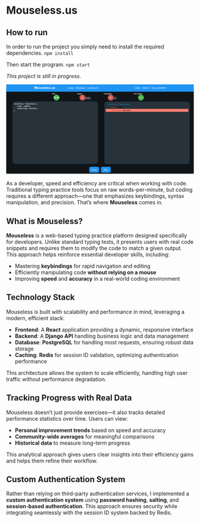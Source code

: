 # Mouseless.us

## How to run
In order to run the project you simply need to install the required dependencies.
`npm install`

Then start the program.
`npm start`

*This project is still in progress.*

![Home](Captures/Overview.png)

As a developer, speed and efficiency are critical when working with code. Traditional typing practice tools focus on raw words-per-minute, but coding requires a different approach—one that emphasizes keybindings, syntax manipulation, and precision. That’s where **Mouseless** comes in.

## What is Mouseless?
**Mouseless** is a web-based typing practice platform designed specifically for developers. Unlike standard typing tests, it presents users with real code snippets and requires them to modify the code to match a given output. This approach helps reinforce essential developer skills, including:

- Mastering **keybindings** for rapid navigation and editing
- Efficiently manipulating code **without relying on a mouse**
- Improving **speed** and **accuracy** in a real-world coding environment

## Technology Stack
Mouseless is built with scalability and performance in mind, leveraging a modern, efficient stack:

- **Frontend**: A **React** application providing a dynamic, responsive interface
- **Backend**: A **Django API** handling business logic and data management
- **Database**: **PostgreSQL** for handling most requests, ensuring robust data storage
- **Caching**: **Redis** for session ID validation, optimizing authentication performance

This architecture allows the system to scale efficiently, handling high user traffic without performance degradation.

## Tracking Progress with Real Data
Mouseless doesn’t just provide exercises—it also tracks detailed performance statistics over time. Users can view:

- **Personal improvement trends** based on speed and accuracy
- **Community-wide averages** for meaningful comparisons
- **Historical data** to measure long-term progress

This analytical approach gives users clear insights into their efficiency gains and helps them refine their workflow.

## Custom Authentication System
Rather than relying on third-party authentication services, I implemented a **custom authentication system** using **password hashing**, **salting**, and **session-based authentication**. This approach ensures security while integrating seamlessly with the session ID system backed by Redis.
